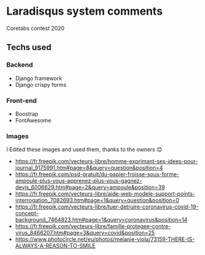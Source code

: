 # Laradisqus system comments
Coretabs contest 2020
## Techs used
### Backend
* Django framework
* Django crispy forms
### Front-end
* Boostrap
* FontAwesome

### Images
I Edited these images and used them, thanks to the owners :blush:
- https://fr.freepik.com/vecteurs-libre/homme-exprimant-ses-idees-pour-journal_9175991.htm#page=8&query=question&position=4
- https://fr.freepik.com/psd-gratuit/du-papier-froisse-sous-forme-ampoule-plus-vous-apprenez-plus-vous-gagnez-devis_6006629.htm#page=2&query=ampoule&position=39
- https://fr.freepik.com/vecteurs-libre/aide-web-modele-support-points-interrogation_7082693.htm#page=1&query=question&position=0
- https://fr.freepik.com/vecteurs-libre/tuer-detruire-coronavirus-covid-19-concept-background_7464823.htm#page=1&query=coronavirus&position=14
- https://fr.freepik.com/vecteurs-libre/famille-protegee-contre-virus_8466207.htm#page=3&query=covid&position=25
- https://www.photocircle.net/eu/photos/melanie-viola/73159-THERE-IS-ALWAYS-A-REASON-TO-SMILE
